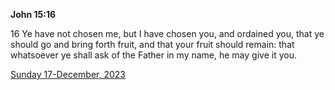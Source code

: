 **John 15:16**

16 Ye have not chosen me, but I have chosen you, and ordained you, that ye should go and bring forth fruit, and that your fruit should remain: that whatsoever ye shall ask of the Father in my name, he may give it you.

[Sunday 17-December, 2023](https://getbible.life/kjv/John/15/16)
